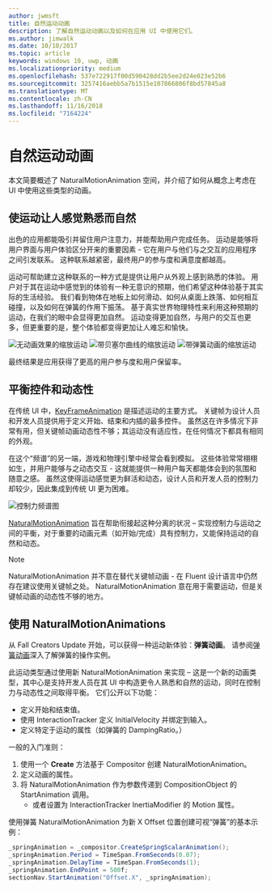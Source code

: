 ```yaml
---
author: jwmsft
title: 自然运动动画
description: 了解自然运动动画以及如何在应用 UI 中使用它们。
ms.author: jimwalk
ms.date: 10/10/2017
ms.topic: article
keywords: windows 10, uwp, 动画
ms.localizationpriority: medium
ms.openlocfilehash: 537e722917f00d590428dd2b5ee2d24e023e52b6
ms.sourcegitcommit: 3257416aebb5a7b1515e107866806f8bd57845a8
ms.translationtype: MT
ms.contentlocale: zh-CN
ms.lasthandoff: 11/16/2018
ms.locfileid: "7164224"
---
```

# <a name="natural-motion-animations"></a>自然运动动画

本文简要概述了 NaturalMotionAnimation 空间，并介绍了如何从概念上考虑在 UI 中使用这些类型的动画。

## <a name="making-motion-feel-familiar-and-natural"></a>使运动让人感觉熟悉而自然

出色的应用都能吸引并留住用户注意力，并能帮助用户完成任务。 运动是能够将用户界面与用户体验区分开来的重要因素 - 它在用户与他们与之交互的应用程序之间引发联系。 这种联系越紧密，最终用户的参与度和满意度都越高。

运动可帮助建立这种联系的一种方式是提供让用户从外观上感到熟悉的体验。 用户对于其在运动中感觉到的体验有一种无意识的预期，他们希望这种体验基于其实际的生活经验。 我们看到物体在地板上如何滑动、如何从桌面上跌落、如何相互碰撞，以及如何在弹簧的作用下振荡。 基于真实世界物理特性来利用这种预期的运动，在我们的眼中会显得更加自然。 运动变得更加自然，与用户的交互也更多，但更重要的是，整个体验都变得更加让人难忘和愉快。

![无动画效果的缩放运动](images/animation/scale-no-animation.gif)
![带贝塞尔曲线的缩放运动](images/animation/scale-cubic-bezier.gif)
![带弹簧动画的缩放运动](images/animation/scale-spring.gif)

最终结果是应用获得了更高的用户参与度和用户保留率。

## <a name="balancing-control-and-dynamism"></a>平衡控件和动态性

在传统 UI 中，[KeyFrameAnimation](https://docs.microsoft.com/uwp/api/windows.ui.composition.keyframeanimation) 是描述运动的主要方式。 关键帧为设计人员和开发人员提供用于定义开始、结束和内插的最多控件。 虽然这在许多情况下非常有用，但关键帧动画动态性不够；其运动没有适应性，在任何情况下都具有相同的外观。

在这个“频谱”的另一端，游戏和物理引擎中经常会看到模拟。 这些体验常常栩栩如生，并用户能够与之动态交互 - 这就能提供一种用户每天都能体会到的氛围和随意之感。 虽然这使得运动感觉更为鲜活和动态，设计人员和开发人员的控制力却较少，因此集成到传统 UI 更为困难。

![控制力频谱图](images/animation/natural-motion-diagram.png)

[NaturalMotionAnimation](https://docs.microsoft.com/uwp/api/windows.ui.composition.naturalmotionanimation) 旨在帮助衔接起这种分离的状况 – 实现控制力与运动之间的平衡，对于重要的动画元素（如开始/完成）具有控制力，又能保持运动的自然和动态。

> [!NOTE]
> NaturalMotionAnimation 并不意在替代关键帧动画 - 在 Fluent 设计语言中仍然存在建议使用关键帧之处。 NaturalMotionAnimation 意在用于需要运动，但是关键帧动画的动态性不够的地方。

## <a name="using-naturalmotionanimations"></a>使用 NaturalMotionAnimations

从 Fall Creators Update 开始，可以获得一种运动新体验：**弹簧动画**。 请参阅[弹簧动画](spring-animations.md)深入了解弹簧的操作实例。

此运动类型通过使用新 NaturalMotionAnimation 来实现 – 这是一个新的动画类型，其中心是支持开发人员在其 UI 中构造更令人熟悉和自然的运动，同时在控制力与动态性之间取得平衡。 它们公开以下功能：

- 定义开始和结束值。
- 使用 InteractionTracker 定义 InitialVelocity 并绑定到输入。
- 定义特定于运动的属性（如弹簧的 DampingRatio。）

一般的入门准则：

1. 使用一个 **Create** 方法基于 Compositor 创建 NaturalMotionAnimation。
1. 定义动画的属性。
1. 将 NaturalMotionAnimation 作为参数传递到 CompositionObject 的 StartAnimation 调用。
    - 或者设置为 InteractionTracker InertiaModifier 的 Motion 属性。

使用弹簧 NaturalMotionAnimation 为新 X Offset 位置创建可视“弹簧”的基本示例：

```csharp
_springAnimation = _compositor.CreateSpringScalarAnimation();
_springAnimation.Period = TimeSpan.FromSeconds(0.07);
_springAnimation.DelayTime = TimeSpan.FromSeconds(1);
_springAnimation.EndPoint = 500f;
sectionNav.StartAnimation("Offset.X", _springAnimation);
```
